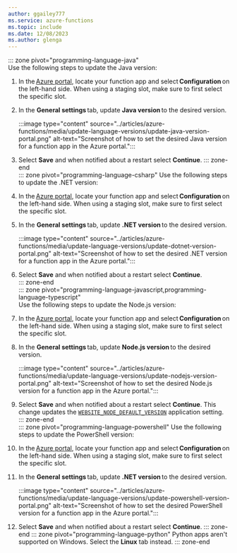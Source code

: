 ```yaml
---
author: ggailey777
ms.service: azure-functions
ms.topic: include
ms.date: 12/08/2023
ms.author: glenga
---
```


::: zone pivot="programming-language-java"  
Use the following steps to update the Java version:
 
1. In the [Azure portal](https://portal.azure.com), locate your function app and select **Configuration** on the left-hand side. When using a staging slot, make sure to first select the specific slot.

1. In the **General settings** tab, update **Java version** to the desired version. 

    :::image type="content" source="../articles/azure-functions/media/update-language-versions/update-java-version-portal.png" alt-text="Screenshot of how to set the desired Java version for a function app in the Azure portal."::: 

1. Select **Save** and when notified about a restart select **Continue**. 
::: zone-end  
::: zone pivot="programming-language-csharp" 
Use the following steps to update the .NET version:

1. In the [Azure portal](https://portal.azure.com), locate your function app and select **Configuration** on the left-hand side. When using a staging slot, make sure to first select the specific slot.

1. In the **General settings** tab, update **.NET version** to the desired version. 

    :::image type="content" source="../articles/azure-functions/media/update-language-versions/update-dotnet-version-portal.png" alt-text="Screenshot of how to set the desired .NET version for a function app in the Azure portal."::: 

1. Select **Save** and when notified about a restart select **Continue**.  
::: zone-end  
::: zone pivot="programming-language-javascript,programming-language-typescript"  
Use the following steps to update the Node.js version:

1. In the [Azure portal](https://portal.azure.com), locate your function app and select **Configuration** on the left-hand side. When using a staging slot, make sure to first select the specific slot.

1. In the **General settings** tab, update **Node.js version** to the desired version. 

    :::image type="content" source="../articles/azure-functions/media/update-language-versions/update-nodejs-version-portal.png" alt-text="Screenshot of how to set the desired Node.js version for a function app in the Azure portal."::: 

1. Select **Save** and when notified about a restart select **Continue**. This change updates the [`WEBSITE_NODE_DEFAULT_VERSION`](../articles/azure-functions/functions-app-settings.md#website_node_default_version) application setting.  
::: zone-end  
::: zone pivot="programming-language-powershell" 
Use the following steps to update the PowerShell version:

1. In the [Azure portal](https://portal.azure.com), locate your function app and select **Configuration** on the left-hand side. When using a staging slot, make sure to first select the specific slot.

1. In the **General settings** tab, update **.NET version** to the desired version. 

    :::image type="content" source="../articles/azure-functions/media/update-language-versions/update-powershell-version-portal.png" alt-text="Screenshot of how to set the desired PowerShell version for a function app in the Azure portal."::: 

1. Select **Save** and when notified about a restart select **Continue**. 
::: zone-end 
::: zone pivot="programming-language-python" 
Python apps aren't supported on Windows. Select the **Linux** tab instead.
::: zone-end 
